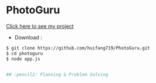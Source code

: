 # PhotoGuru


[Click here to see my project](https://www.example.com)
- Download :
```zsh
$ git clone https://github.com/huifang719/PhotoGuru.git
$ cd photoguru
$ node app.js


## :pencil2: Planning & Problem Solving
